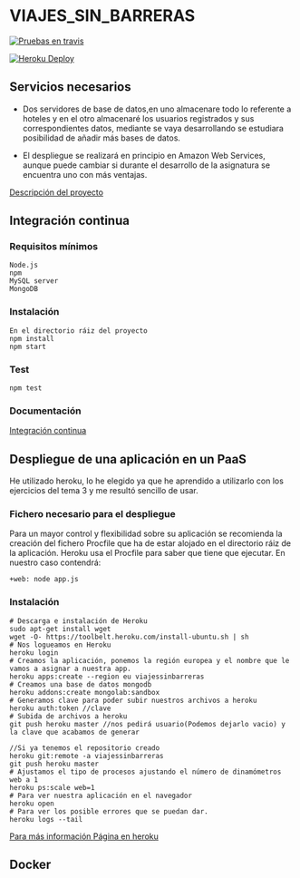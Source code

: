 # VIAJES_SIN_BARRERAS

[![Pruebas en travis](https://travis-ci.org/cr13/VIAJES_SIN_BARRERAS.svg?branch=master)](https://travis-ci.org/cr13/VIAJES_SIN_BARRERAS)

[![Heroku Deploy](https://www.herokucdn.com/deploy/button.svg)](https://heroku.com/deploy?template=https://github.com/cr13/VIAJES_SIN_BARRERAS)

## Servicios necesarios

- Dos servidores de base de datos,en uno almacenare todo lo referente a hoteles y en el otro almacenaré los usuarios registrados y sus correspondientes datos, mediante se vaya desarrollando se estudiara posibilidad de añadir más bases de datos.

- El despliegue se realizará en principio en Amazon Web Services, aunque puede cambiar si durante el desarrollo de la asignatura se encuentra uno con más ventajas.

[Descripción del proyecto](https://cr13.github.io/VIAJES_SIN_BARRERAS/)

## Integración continua

### Requisitos mínimos
    Node.js
    npm
    MySQL server
    MongoDB

### Instalación

    En el directorio ráiz del proyecto
    npm install
    npm start

### Test

    npm test

### Documentación

[Integración continua](https://cr13.github.io/VIAJES_SIN_BARRERAS/#hito-2)

## Despliegue de una aplicación en un PaaS

He utilizado heroku, lo he elegido ya que he aprendido a utilizarlo con los ejercicios del tema 3 y me resultó sencillo de usar.

### Fichero necesario para el despliegue

Para un mayor control y flexibilidad sobre su aplicación se recomienda la creación del fichero Procfile que ha de estar alojado en el directorio ráiz de la aplicación. Heroku usa el Procfile para saber que tiene que ejecutar. En nuestro caso contendrá:

    +web: node app.js

### Instalación

    # Descarga e instalación de Heroku
    sudo apt-get install wget
    wget -O- https://toolbelt.heroku.com/install-ubuntu.sh | sh
    # Nos logueamos en Heroku
    heroku login
    # Creamos la aplicación, ponemos la región europea y el nombre que le vamos a asignar a nuestra app.
    heroku apps:create --region eu viajessinbarreras
    # Creamos una base de datos mongodb
    heroku addons:create mongolab:sandbox
    # Generamos clave para poder subir nuestros archivos a heroku
    heroku auth:token //clave
    # Subida de archivos a heroku
    git push heroku master //nos pedirá usuario(Podemos dejarlo vacio) y la clave que acabamos de generar

    //Si ya tenemos el repositorio creado
    heroku git:remote -a viajessinbarreras
    git push heroku master
    # Ajustamos el tipo de procesos ajustando el número de dinamómetros web a 1
    heroku ps:scale web=1
    # Para ver nuestra aplicación en el navegador
    heroku open
    # Para ver los posible errores que se puedan dar.
    heroku logs --tail

[Para más información ](https://cr13.github.io/VIAJES_SIN_BARRERAS/#hito-3)
[Página en heroku](https://viajessinbarreras.herokuapp.com/)

## Docker
